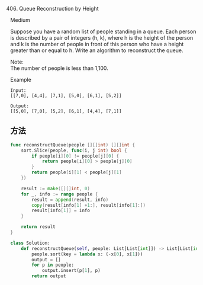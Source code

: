 406. Queue Reconstruction by Height


Medium


Suppose you have a random list of people standing in a queue. Each person is described by a pair of integers (h, k), where h is the height of the person and k is the number of people in front of this person who have a height greater than or equal to h. Write an algorithm to reconstruct the queue.

Note:  
The number of people is less than 1,100.

 
Example

```
Input:
[[7,0], [4,4], [7,1], [5,0], [6,1], [5,2]]

Output:
[[5,0], [7,0], [5,2], [6,1], [4,4], [7,1]]
```



## 方法


```go
func reconstructQueue(people [][]int) [][]int {
    sort.Slice(people, func(i, j int) bool {
		if people[i][0] != people[j][0] {
			return people[i][0] > people[j][0]
		}
		return people[i][1] < people[j][1]
	})

	result := make([][]int, 0)
	for _, info := range people {
		result = append(result, info)
		copy(result[info[1] +1:], result[info[1]:])
		result[info[1]] = info
	}

	return result
}
```


```python
class Solution:
    def reconstructQueue(self, people: List[List[int]]) -> List[List[int]]:
        people.sort(key = lambda x: (-x[0], x[1]))
        output = []
        for p in people:
            output.insert(p[1], p)
        return output
```